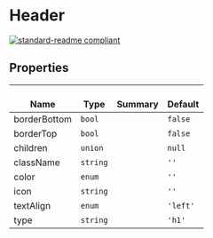 # Header
  [![standard-readme compliant](https://img.shields.io/badge/standard--readme-OK-green.svg?style=flat-square)](https://github.com/RichardLitt/standard-readme)
  

  ## Properties
  | </br>Name | </br>Type | </br>Summary | </br>Default | 
| ---- | ---- | ---- | ---- |
| borderBottom | `bool` |  | `false` |
| borderTop | `bool` |  | `false` |
| children | `union` |  | `null` |
| className | `string` |  | `''` |
| color | `enum` |  | `''` |
| icon | `string` |  | `''` |
| textAlign | `enum` |  | `'left'` |
| type | `string` |  | `'h1'` |
